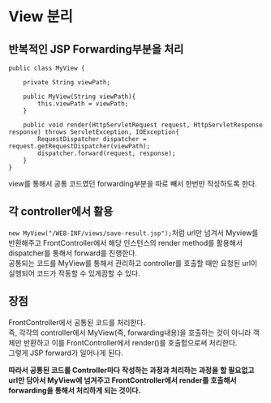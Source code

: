 # View 분리

## 반복적인 JSP Forwarding부분을 처리

```
public class MyView {

    private String viewPath;

    public MyView(String viewPath){
        this.viewPath = viewPath;
    }

    public void render(HttpServletRequest request, HttpServletResponse response) throws ServletException, IOException{
        RequestDispatcher dispatcher = request.getRequestDispatcher(viewPath);
        dispatcher.forward(request, response);
    }
}
```

view를 통해서 공통 코드였던 forwarding부분을 따로 빼서 한번만 작성하도록 한다.<br>

## 각 controller에서 활용

`new MyView("/WEB-INF/views/save-result.jsp");`처럼 url만 넘겨서 Myview를 반환해주고 FrontController에서 해당 인스턴스의 render method를 활용해서 dispatcher를 통해서 forward를 진행한다.<br>
공통되는 코드를 MyView를 통해서 관리하고 controller를 호출할 때만 요청된 url이 실행되어 코드가 작동할 수 있게끔할 수 있다.<br>

## 장점

FrontController에서 공통된 코드를 처리한다.<br>
즉, 각각의 controller에서 MyView(즉, forwarding내용)을 호출하는 것이 아니라 객체만 반환하고 이를 FrontController에서 render()를 호출함으로써 처리한다.<br> 그렇게 JSP forward가 일어나게 된다.<br>

**따라서 공통된 코드를 Controller마다 작성하는 과정과 처리하는 과정을 할 필요없고 url만 담아서 MyView에 넘겨주고 FrontController에서 render를 호출해서 forwarding을 통해서 처리하게 되는 것이다.**